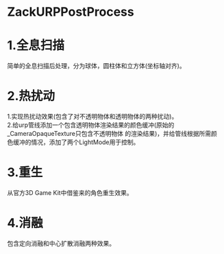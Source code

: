# ZackURPPostProcess

# 1.全息扫描 <br>
简单的全息扫描后处理，分为球体，圆柱体和立方体(坐标轴对齐)。<br>

# 2.热扰动 <br>
1.实现热扰动效果(包含了对不透明物体和透明物体的两种扰动)。<br>
2.给urp管线添加一个包含透明物体渲染结果的颜色缓冲(原始的_CameraOpaqueTexture只包含不透明物体
的渲染结果)，并给管线根据所需颜色缓冲的情况，添加了两个LightMode用于控制。	<br>

# 3.重生 <br>
从官方3D Game Kit中借鉴来的角色重生效果。<br>

# 4.消融 <br>
包含定向消融和中心扩散消融两种效果。 <br>